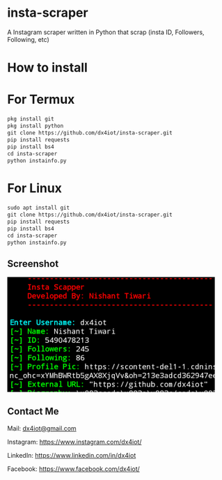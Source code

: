 # insta-scraper

A Instagram scraper written in Python that scrap (insta ID, Followers, Following, etc) 

# How to install

# For Termux
    pkg install git
    pkg install python
    git clone https://github.com/dx4iot/insta-scraper.git
    pip install requests 
    pip install bs4 
    cd insta-scraper 
    python instainfo.py

# For Linux
    sudo apt install git
    git clone https://github.com/dx4iot/insta-scraper.git
    pip install requests 
    pip install bs4 
    cd insta-scraper 
    python instainfo.py

## Screenshot
![](images/img.PNG)

## Contact Me

  Mail: dx4iot@gmail.com

  Instagram: https://www.instagram.com/dx4iot/

  LinkedIn: https://www.linkedin.com/in/dx4iot

  Facebook: https://www.facebook.com/dx4iot/

